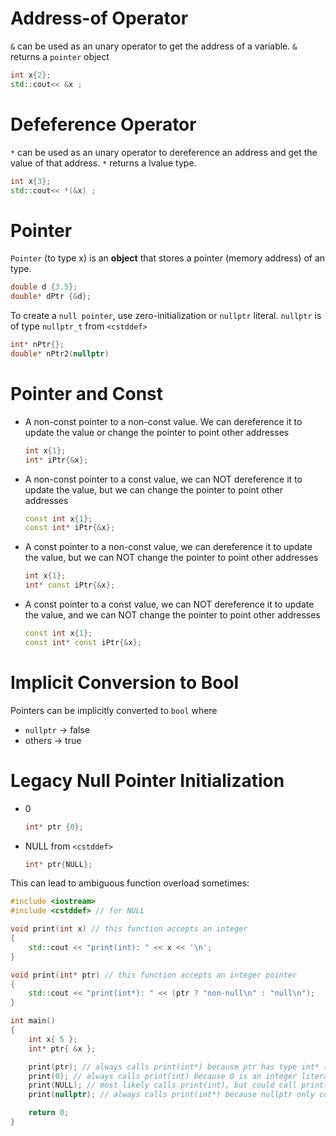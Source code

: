 # Address-of Operator
`&` can be used as an unary operator to get the address of a variable.
`&` returns a `pointer` object
```cpp
int x{2};
std::cout<< &x ;
```
# Defeference Operator
`*` can be used as an unary operator to dereference an address and get the value of that address.
`*` returns a lvalue type.

```cpp
int x{3};
std::cout<< *(&x) ;
```

# Pointer
`Pointer` (to type x) is an **object** that stores a pointer (memory address) of an type.
```cpp
double d {3.5};
double* dPtr {&d};
```

To create a `null pointer`, use zero-initialization or `nullptr` literal.
`nullptr` is of type `nullptr_t` from `<cstddef>`
```cpp
int* nPtr{};
double* nPtr2(nullptr)
```

# Pointer and Const
- A non-const pointer to a non-const value. We can dereference it to update the value or change the pointer to point other addresses
	 ```cpp
	int x{1};
	int* iPtr{&x};
	 ```
- A non-const pointer to a const value, we can NOT dereference it to update the value, but we can change the pointer to point other addresses
	 ```cpp
	const int x{1};
	const int* iPtr{&x};
	 ```
- A const pointer to a non-const value, we can dereference it to update the value, but we can NOT change the pointer to point other addresses
	 ```cpp
	int x{1};
	int* const iPtr{&x};
	 ```
- A const pointer to a const value, we can NOT dereference it to update the value, and we can NOT change the pointer to point other addresses
	 ```cpp
	const int x{1};
	const int* const iPtr{&x};
	 ```
# Implicit Conversion to Bool
Pointers can be implicitly converted to `bool` where 
- `nullptr`  -> false
- others -> true

# Legacy Null Pointer Initialization
- 0
	```cpp
	int* ptr {0};
	```
- NULL from `<cstddef>`
	```cpp
	int* ptr{NULL};
	```

This can lead to ambiguous function overload sometimes:
```cpp
#include <iostream>
#include <cstddef> // for NULL

void print(int x) // this function accepts an integer
{
	std::cout << "print(int): " << x << '\n';
}

void print(int* ptr) // this function accepts an integer pointer
{
	std::cout << "print(int*): " << (ptr ? "non-null\n" : "null\n");
}

int main()
{
	int x{ 5 };
	int* ptr{ &x };

	print(ptr); // always calls print(int*) because ptr has type int* (good)
	print(0); // always calls print(int) because 0 is an integer literal (may or may not be what we expect)
	print(NULL); // most likely calls print(int), but could call print(int*) depending on how NULL is defined (definitely not what we want)
	print(nullptr); // always calls print(int*) because nullptr only converts to a pointer type (good)

	return 0;
}
```
